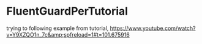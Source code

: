 # FluentGuardPerTutorial
trying to following example from tutorial, https://www.youtube.com/watch?v=Y9XZQO1n_7c&amp;spfreload=1#t=101.675916
